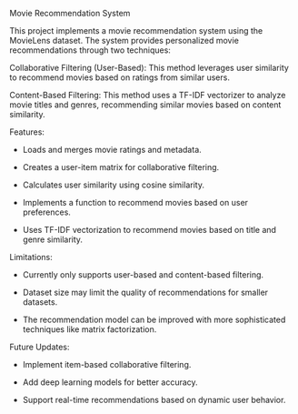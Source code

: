 Movie Recommendation System

  This project implements a movie recommendation system using the MovieLens dataset. The system provides personalized movie recommendations through two techniques:
  

Collaborative Filtering (User-Based): This method leverages user similarity to recommend movies based on ratings from similar users.

Content-Based Filtering: This method uses a TF-IDF vectorizer to analyze movie titles and genres, recommending similar movies based on content similarity.


Features:

  - Loads and merges movie ratings and metadata.
  
  - Creates a user-item matrix for collaborative filtering.
  
  - Calculates user similarity using cosine similarity.
  
  - Implements a function to recommend movies based on user preferences.
  
  - Uses TF-IDF vectorization to recommend movies based on title and genre similarity.
  

Limitations:

  - Currently only supports user-based and content-based filtering.
  
  - Dataset size may limit the quality of recommendations for smaller datasets.
  
  - The recommendation model can be improved with more sophisticated techniques like matrix factorization.
  
  
Future Updates:

  - Implement item-based collaborative filtering.
  
  - Add deep learning models for better accuracy.
  
  - Support real-time recommendations based on dynamic user behavior.
